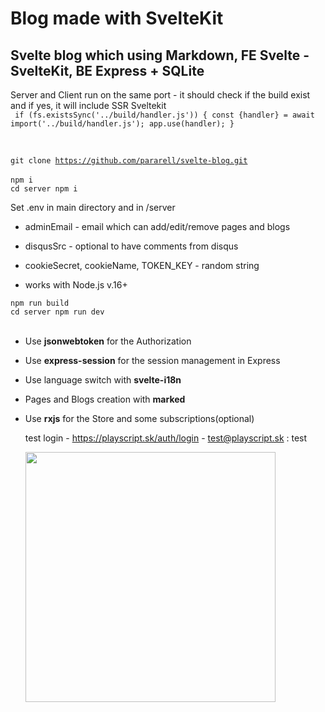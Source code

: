 # Blog made with SvelteKit

## Svelte blog which using Markdown, FE Svelte - SvelteKit, BE Express + SQLite

Server and Client run on the same port - it should check if the build exist and if yes, it will include SSR Sveltekit
<br/>
` if (fs.existsSync('../build/handler.js')) { const {handler} = await import('../build/handler.js'); app.use(handler); }`

<br/>

<code>git clone https://github.com/pararell/svelte-blog.git </code>
<br/>
<code>npm i</code>
<br/>
<code>cd server npm i</code>
<br/>

Set .env in main directory and in /server

- adminEmail - email which can add/edit/remove pages and blogs
- disqusSrc - optional to have comments from disqus
- cookieSecret, cookieName, TOKEN_KEY - random string

- works with Node.js v.16+

<code>npm run build</code>
<br/>
<code>cd server npm run dev</code>
<br/>
<br/>

- Use **jsonwebtoken** for the Authorization
- Use **express-session** for the session management in Express
- Use language switch with **svelte-i18n**
- Pages and Blogs creation with **marked**
- Use **rxjs** for the Store and some subscriptions(optional)
  <br>
  
  test login - https://playscript.sk/auth/login - test@playscript.sk : test
  <br>
  
  <img width="400" src="https://res.cloudinary.com/dnpgh1vhi/image/upload/v1655193553/screenshot_2022-06-14_o_9.57.19_kexrkc.png">
